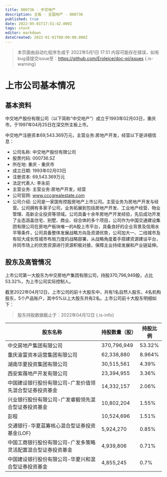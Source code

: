 ```yaml
---
title: 000736 - 中交地产
description: 主板 - 全国地产 - 000736
published: true
date: 2022-05-01T17:51:42.000Z
tags: stock
editor: markdown
dateCreated: 2022-01-01T00:00:00.000Z
---
```


> 本页面由自动化程序生成于 2022年5月1日 17:51
> 内容可能存在错误，如有bug请提交issue至：https://github.com/Eroleice/doc-pi/issues
{.is-warning}

# 上市公司基本情况

## 基本资料

中交地产股份有限公司（以下简称“中交地产”）成立于1993年02月03日，重庆市。于1997年04月25日在深交所主板上市。

中交地产注册资本69,543.369万元，主营业务:房地产开发，经营以下是详细信息：

- 公司名称: 中交地产股份有限公司
- 股票代码: 000736.SZ
- 所在地: 重庆 - 重庆市
- 成立日期: 1993年02月03日
- 注册资本: 69,543.369万元
- 法定代表人: 李永前
- 主营业务: 主营业务:房地产开发，经营
- 公司官网: www.cccgrealestate.com
- 公司介绍: 公司是一家国有控股房地产上市公司。主营业务为房地产开发与经营。公司拥有多家子公司，业务拓展到包括房地产开发、工业地产经营、物业管理、高新企业投资等领域。公司具备十余年房地产开发经验，先后成功开发了业态涵盖住宅、别墅、商业、综合体的多个项目，公司作为中国交通建设集团有限公司在房地产板块唯一的A股上市平台，具备良好的企业背景及信用水平等条件，公司具备整体发展战略方向及资源优势，公司加大一、二线城市及有较大成长性城市布局力度的战略部署，从战略角度着手搭建资源建设平台，并同市场上的优势资源进行资源积极对接，保障主业持续发展和产业链延伸。


## 股东及高管情况

上市公司第一大股东为中交房地产集团有限公司，持股370,796,949股，占比53.32%，为上市公司实际控制人。

截至2022年04月12日，上市公司的前十大股东中，共有1名自然人股东，4名机构股东，5个产品账户，其中5%以上大股东共有2名。上市公司前十大股东明细如下：

> 股东持股数据截止于：2022年04月12日
{.is-info}

| 股东名称 | 持股数量（股） | 持股比例 |
| --- | --- | --- |
| 中交房地产集团有限公司 | 370,796,949 | 53.32% |
| 重庆渝富资本运营集团有限公司 | 62,338,880 | 8.964% |
| 湖南华夏投资集团有限公司 | 30,515,561 | 4.39% |
| 西安紫薇地产开发有限公司 | 23,394,955 | 3.36% |
| 中国建设银行股份有限公司-广发价值领先混合型证券投资基金 | 14,332,157 | 2.06% |
| 兴业银行股份有限公司-广发睿毅领先混合型证券投资基金 | 10,802,204 | 1.55% |
| 彭程 | 10,524,696 | 1.51% |
| 交通银行-华夏蓝筹核心混合型证券投资基金(LOF) | 5,924,270 | 0.85% |
| 中国工商银行股份有限公司-广发多策略灵活配置混合型证券投资基金 | 4,939,806 | 0.71% |
| 中国建设银行股份有限公司-华夏兴和混合型证券投资基金 | 4,855,245 | 0.7% |




